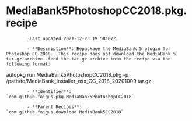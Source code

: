 # MediaBank5PhotoshopCC2018.pkg.recipe

            _Last updated 2021-12-23 19:58:07Z_

            - **Description**: Repackage the MediaBank 5 plugin for Photoshop CC 2018.  This recipe does not download the MediaBank 5 tar.gz archive--feed the tar.gz archive into the recipe via the following format:

autopkg run MediaBank5PhotoshopCC2018.pkg -p /path/to/MediaBank_Installer_osx_CC_2018_20201009.tar.gz

            - **Identifier**: `com.github.foigus.pkg.MediaBank5PhotoshopCC2018`

            - **Parent Recipes**: `com.github.foigus.download.MediaBank5CC2018`